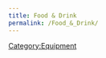 ```yaml
---
title: Food & Drink
permalink: /Food_&_Drink/
---
```


[Category:Equipment](Category:Equipment "wikilink")